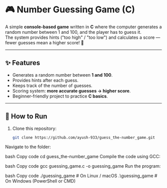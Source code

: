 
# 🎮 Number Guessing Game (C)

A simple **console-based game** written in **C** where the computer generates a random number between 1 and 100, and the player has to guess it.  
The system provides hints ("too high" / "too low") and calculates a score — fewer guesses mean a higher score! 🚀

---

## ✨ Features
- Generates a random number between **1 and 100**.
- Provides hints after each guess.
- Keeps track of the number of guesses.
- Scoring system: **more accurate guesses → higher score**.
- Beginner-friendly project to practice **C basics**.

---

## 🧭 How to Run

1. Clone this repository:
   ```bash
   git clone https://github.com/ayush-933/guess_the-number_game.git
Navigate to the folder:

bash
Copy code
cd guess_the-number_game
Compile the code using GCC:

bash
Copy code
gcc guessing_game.c -o guessing_game
Run the program:

bash
Copy code
./guessing_game   # On Linux / macOS
.\guessing_game   # On Windows (PowerShell or CMD)


